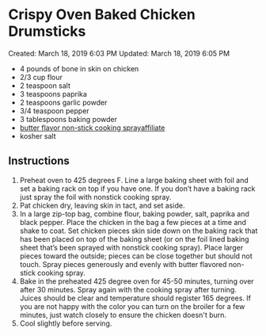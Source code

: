 # Crispy Oven Baked Chicken Drumsticks

Created: March 18, 2019 6:03 PM
Updated: March 18, 2019 6:05 PM

- 4 pounds of bone in skin on chicken
- 2/3 cup flour
- 2 teaspoon salt
- 3 teaspoons paprika
- 2 teaspoons garlic powder
- 3/4 teaspoon pepper
- 3 tablespoons baking powder
- [butter flavor non-stick cooking sprayaffiliate](http://amzn.to/2wRzy4Y)
- kosher salt

## **Instructions**

1. Preheat oven to 425 degrees F. Line a large baking sheet with foil and set a baking rack on top if you have one. If you don’t have a baking rack just spray the foil with nonstick cooking spray.
2. Pat chicken dry, leaving skin in tact, and set aside.
3. In a large zip-top bag, combine flour, baking powder, salt, paprika and black pepper. Place the chicken in the bag a few pieces at a time and shake to coat. Set chicken pieces skin side down on the baking rack that has been placed on top of the baking sheet (or on the foil lined baking sheet that’s been sprayed with nonstick cooking spray). Place larger pieces toward the outside; pieces can be close together but should not touch. Spray pieces generously and evenly with butter flavored non-stick cooking spray.
4. Bake in the preheated 425 degree oven for 45-50 minutes, turning over after 30 minutes. Spray again with the cooking spray after turning. Juices should be clear and temperature should register 165 degrees. If you are not happy with the color you can turn on the broiler for a few minutes, just watch closely to ensure the chicken doesn't burn.
5. Cool slightly before serving.